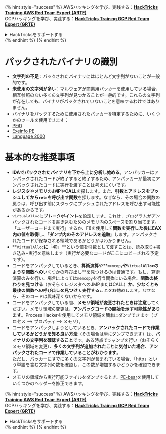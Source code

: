 {% hint style="success" %}
AWSハッキングを学び、実践する：<img src="/.gitbook/assets/arte.png" alt="" data-size="line">[**HackTricks Training AWS Red Team Expert (ARTE)**](https://training.hacktricks.xyz/courses/arte)<img src="/.gitbook/assets/arte.png" alt="" data-size="line">\
GCPハッキングを学び、実践する：<img src="/.gitbook/assets/grte.png" alt="" data-size="line">[**HackTricks Training GCP Red Team Expert (GRTE)**<img src="/.gitbook/assets/grte.png" alt="" data-size="line">](https://training.hacktricks.xyz/courses/grte)

<details>

<summary>HackTricksをサポートする</summary>

* [**サブスクリプションプラン**](https://github.com/sponsors/carlospolop)を確認してください！
* **💬 [**Discordグループ**](https://discord.gg/hRep4RUj7f)または[**Telegramグループ**](https://t.me/peass)に参加するか、**Twitter** 🐦 [**@hacktricks\_live**](https://twitter.com/hacktricks\_live)**をフォローしてください。**
* **[**HackTricks**](https://github.com/carlospolop/hacktricks)および[**HackTricks Cloud**](https://github.com/carlospolop/hacktricks-cloud)のGitHubリポジトリにPRを提出してハッキングトリックを共有してください。**

</details>
{% endhint %}
{% endhint %}


# パックされたバイナリの識別

* **文字列の不足**：パックされたバイナリにはほとんど文字列がないことが一般的です。
* **未使用の文字列が多い**：マルウェアが商業用パッカーを使用している場合、相互参照のない多くの文字列が見つかることが一般的です。これらの文字列が存在しても、バイナリがパックされていないことを意味するわけではありません。
* バイナリをパックするために使用されたパッカーを特定するために、いくつかのツールを使用できます：
* [PEiD](http://www.softpedia.com/get/Programming/Packers-Crypters-Protectors/PEiD-updated.shtml)
* [Exeinfo PE](http://www.softpedia.com/get/Programming/Packers-Crypters-Protectors/ExEinfo-PE.shtml)
* [Language 2000](http://farrokhi.net/language/)

# 基本的な推奨事項

* **IDAでパックされたバイナリを下から上に分析し始める**。アンパッカーはアンパックされたコードが終了すると終了するため、アンパッカーが最初にアンパックされたコードに実行を渡すことは考えにくいです。
* **レジスタ**や**メモリ**の**JMP**や**CALL**を探します。また、**引数とアドレスをプッシュしてから`retn`を呼び出す関数**を探します。なぜなら、その場合の関数の戻りは、呼び出す前にスタックにプッシュされたアドレスを呼び出す可能性があるからです。
* `VirtualAlloc`に**ブレークポイント**を設定します。これは、プログラムがアンパックされたコードを書き込むためのメモリ内のスペースを割り当てます。「ユーザーコードまで実行」するか、F8を使用して**関数を実行した後にEAX内の値を取得**し、「**ダンプ内のそのアドレスを追跡**」します。アンパックされたコードが保存される領域であるかどうかはわかりません。
* **`VirtualAlloc`**に**「40」**という値を引数として渡すことは、読み取り+書き込み+実行を意味します（実行が必要なコードがここにコピーされる予定です）。
* コードをアンパックしているとき、**算術演算**や**`memcopy`**や**`Virtual`**`Alloc`のような関数への**いくつかの呼び出し**を見つけるのは普通です。もし、算術演算のみを行い、場合によっては`memcopy`を行う関数にいる場合、**関数の終わりを見つける**（おそらくレジスタへのJMPまたはCALL）**か、少なくとも最後の関数への呼び出しを見つけて実行する**ことをお勧めします。なぜなら、そのコードは興味深くないからです。
* コードをアンパックしている間、**メモリ領域が変更されたときは注意**してください。メモリ領域の変更は、**アンパックコードの開始を示す可能性があります**。Process Hackerを使用してメモリ領域を簡単にダンプできます（プロセス --> プロパティ --> メモリ）。
* コードをアンパックしようとしているとき、**アンパックされたコードで作業しているかどうかを知る良い方法**（その場合は単にダンプできます）は、**バイナリの文字列を確認すること**です。ある時点でジャンプを行い（おそらくメモリ領域を変更）、**多くの文字列が追加されたことに気付いた場合**、**アンパックされたコードで作業していることがわかります**。\
ただし、パッカーにすでに多くの文字列が含まれている場合、「http」という単語を含む文字列の数を確認し、この数が増加するかどうかを確認できます。
* メモリの領域から実行可能ファイルをダンプするとき、[PE-bear](https://github.com/hasherezade/pe-bear-releases/releases)を使用していくつかのヘッダーを修正できます。

{% hint style="success" %}
AWSハッキングを学び、実践する：<img src="/.gitbook/assets/arte.png" alt="" data-size="line">[**HackTricks Training AWS Red Team Expert (ARTE)**](https://training.hacktricks.xyz/courses/arte)<img src="/.gitbook/assets/arte.png" alt="" data-size="line">\
GCPハッキングを学び、実践する：<img src="/.gitbook/assets/grte.png" alt="" data-size="line">[**HackTricks Training GCP Red Team Expert (GRTE)**<img src="/.gitbook/assets/grte.png" alt="" data-size="line">](https://training.hacktricks.xyz/courses/grte)

<details>

<summary>HackTricksをサポートする</summary>

* [**サブスクリプションプラン**](https://github.com/sponsors/carlospolop)を確認してください！
* **💬 [**Discordグループ**](https://discord.gg/hRep4RUj7f)または[**Telegramグループ**](https://t.me/peass)に参加するか、**Twitter** 🐦 [**@hacktricks\_live**](https://twitter.com/hacktricks\_live)**をフォローしてください。**
* **[**HackTricks**](https://github.com/carlospolop/hacktricks)および[**HackTricks Cloud**](https://github.com/carlospolop/hacktricks-cloud)のGitHubリポジトリにPRを提出してハッキングトリックを共有してください。**

</details>
{% endhint %}
</details>
{% endhint %}
